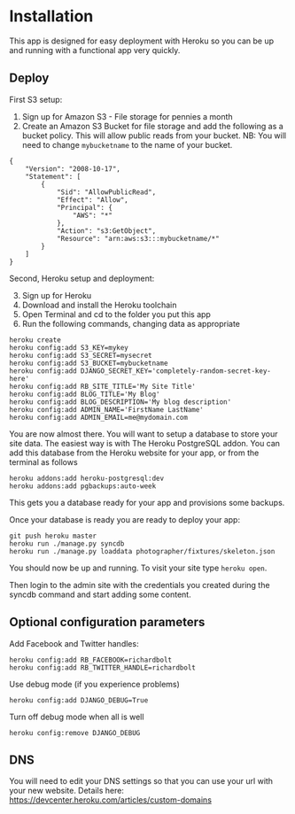 Installation
============

This app is designed for easy deployment with Heroku so you can be up and
running with a functional app very quickly.

Deploy
------

First S3 setup:

1. Sign up for Amazon S3 - File storage for pennies a month
2. Create an Amazon S3 Bucket for file storage and add the following as a
   bucket policy. This will allow public reads from your bucket. NB: You will
   need to change `mybucketname` to the name of your bucket.

```
{
	"Version": "2008-10-17",
	"Statement": [
		{
			"Sid": "AllowPublicRead",
			"Effect": "Allow",
			"Principal": {
				"AWS": "*"
			},
			"Action": "s3:GetObject",
			"Resource": "arn:aws:s3:::mybucketname/*"
		}
	]
}
```

Second, Heroku setup and deployment:

3. Sign up for Heroku
4. Download and install the Heroku toolchain
5. Open Terminal and cd to the folder you put this app
6. Run the following commands, changing data as appropriate

```
heroku create
heroku config:add S3_KEY=mykey
heroku config:add S3_SECRET=mysecret
heroku config:add S3_BUCKET=mybucketname
heroku config:add DJANGO_SECRET_KEY='completely-random-secret-key-here'
heroku config:add RB_SITE_TITLE='My Site Title'
heroku config:add BLOG_TITLE='My Blog'
heroku config:add BLOG_DESCRIPTION='My blog description'
heroku config:add ADMIN_NAME='FirstName LastName'
heroku config:add ADMIN_EMAIL=me@mydomain.com
```

You are now almost there. You will want to setup a database to store your site
data. The easiest way is with The Heroku PostgreSQL addon. You can add this
database from the Heroku website for your app, or from the terminal as follows

```
heroku addons:add heroku-postgresql:dev
heroku addons:add pgbackups:auto-week
```

This gets you a database ready for your app and provisions some backups.

Once your database is ready you are ready to deploy your app:

```
git push heroku master
heroku run ./manage.py syncdb
heroku run ./manage.py loaddata photographer/fixtures/skeleton.json
```

You should now be up and running. To visit your site type `heroku open`.

Then login to the admin site with the credentials you created during the
syncdb command and start adding some content.

Optional configuration parameters
---------------------------------

Add Facebook and Twitter handles:

```
heroku config:add RB_FACEBOOK=richardbolt
heroku config:add RB_TWITTER_HANDLE=richardbolt
```

Use debug mode (if you experience problems)

```
heroku config:add DJANGO_DEBUG=True
```

Turn off debug mode when all is well

```
heroku config:remove DJANGO_DEBUG
```

DNS
---

You will need to edit your DNS settings so that you can use your url with
your new website. Details here: https://devcenter.heroku.com/articles/custom-domains

